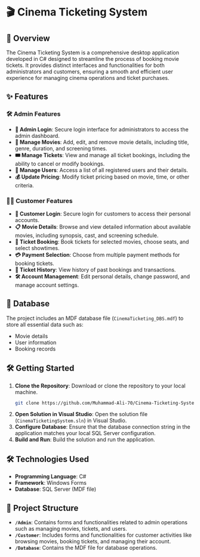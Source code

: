# 🎬 Cinema Ticketing System

## 📖 Overview

The Cinema Ticketing System is a comprehensive desktop application developed in C# designed to streamline the process of booking movie tickets. It provides distinct interfaces and functionalities for both administrators and customers, ensuring a smooth and efficient user experience for managing cinema operations and ticket purchases.

## ✨ Features

### 🛠️ Admin Features
- **🔐 Admin Login**: Secure login interface for administrators to access the admin dashboard.
- **🎥 Manage Movies**: Add, edit, and remove movie details, including title, genre, duration, and screening times.
- **🎟️ Manage Tickets**: View and manage all ticket bookings, including the ability to cancel or modify bookings.
- **👥 Manage Users**: Access a list of all registered users and their details.
- **💰 Update Pricing**: Modify ticket pricing based on movie, time, or other criteria.

### 🧑‍💻 Customer Features
- **🔐 Customer Login**: Secure login for customers to access their personal accounts.
- **📋 Movie Details**: Browse and view detailed information about available movies, including synopsis, cast, and screening schedule.
- **🛒 Ticket Booking**: Book tickets for selected movies, choose seats, and select showtimes.
- **💳 Payment Selection**: Choose from multiple payment methods for booking tickets.
- **📜 Ticket History**: View history of past bookings and transactions.
- **🛠️ Account Management**: Edit personal details, change password, and manage account settings.

## 📂 Database
The project includes an MDF database file (`CinemaTicketing_DBS.mdf`) to store all essential data such as:
- Movie details
- User information
- Booking records

## 🛠️ Getting Started
1. **Clone the Repository**: Download or clone the repository to your local machine.
    ```bash
    git clone https://github.com/Muhammad-Ali-70/Cinema-Ticketing-System.git
    ```
2. **Open Solution in Visual Studio**: Open the solution file (`CinemaTicketingSystem.sln`) in Visual Studio.
3. **Configure Database**: Ensure that the database connection string in the application matches your local SQL Server configuration.
4. **Build and Run**: Build the solution and run the application.

## 🛠️ Technologies Used
- **Programming Language**: C#
- **Framework**: Windows Forms
- **Database**: SQL Server (MDF file)

## 📂 Project Structure
- **`/Admin`**: Contains forms and functionalities related to admin operations such as managing movies, tickets, and users.
- **`/Customer`**: Includes forms and functionalities for customer activities like browsing movies, booking tickets, and managing their account.
- **`/Database`**: Contains the MDF file for database operations.
